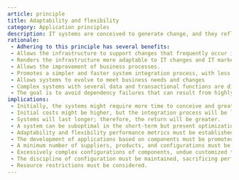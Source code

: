 ```yaml
---
article: principle
title: Adaptability and flexibility
category: Application principles
description: IT systems are conceived to generate change, and they reflect alterations in laws, social needs, or other types of changes. Adaptability and flexibility reduce the complexity and promote integration, which improves the company's business activities. Excessive customization increases costs and reduces the ability to adapt.
rationale: 
 - Adhering to this principle has several benefits:
 - Allows the infrastructure to support changes that frequently occur in business processes within the company.
 - Renders the infrastructure more adaptable to IT changes and IT market strengths.
 - Allows the improvement of business processes.
 - Promotes a simpler and faster system integration process, with less revision processes
 - Allows systems to evolve to meet business needs and changes
 - Complex systems with several data and transactional functions are difficult to manage and make changes extremely risky.
 - The goal is to avoid dependency failures that can result from highly coupled applications.
implications:
 - Initially, the systems might require more time to conceive and greater systemic consideration as operations go beyond the systems' traditional boundaries.
 - Initial costs might be higher, but the integration process will be less expensive.
 - Systems will last longer; therefore, the return will be greater.
 - A system can be suboptimal in the short-term but present optimization gains in the long term.
 - Adaptability and flexibility performance metrics must be established.
 - The development of applications based on components must be promoted and facilitated.
 - A minimum number of suppliers, products, and configurations must be maintained to allow maximum flexibility when implementing changes.
 - Excessively complex configurations of components, undue customized tuning, and hardware and software customization based on transient, local, or other conditions must all be avoided.
 - The discipline of configuration must be maintained, sacrificing performance and functionality in some cases.
 - Resource restrictions must be considered.
---
```

